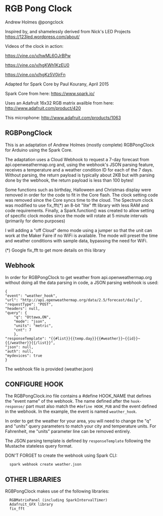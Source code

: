 RGB Pong Clock
==============

Andrew Holmes @pongclock

Inspired by, and shamelessly derived from 
    Nick's LED Projects
https://123led.wordpress.com/about/

Videos of the clock in action:

https://vine.co/v/hwML6OJrBPw

https://vine.co/v/hgKWh1KzEU0

https://vine.co/v/hgKz5V0jrFn

Adapted for Spark Core by Paul Kourany, April 2015

Spark Core from here:
https://www.spark.io/

Uses an Adafruit 16x32 RGB matrix availble from here:
http://www.adafruit.com/product/420

This microphone:
http://www.adafruit.com/products/1063

RGBPongClock
------------
This is an adaptation of Andrew Holmes (mostly complete) RGBPongClock for Arduino
using the Spark Core.

The adaptation uses a Cloud Webhook to request a 7-day forecast from api.openweathermap.org
and, using the webhook's JSON parsing feature, receives a temperature and a weather condition
ID for each of the 7 days.  Without parsing, the return payload is typically about 2KB but
with parsing done by the webhook, the return payload is less than 100 bytes!

Some functions such as birthday, Halloween and Christmas display were removed in order for the
code to fit in the Core flash.  The clock setting code was removed since the Core syncs time to
the cloud.  The Spectrum clock was modified to use fix_fft(*) an 8-bit "lite" fft library with
less RAM and code requirements.  Finally, a Spark.function() was created to allow setting of
specific clock modes since the mode will rotate at 5 minute intervals (primarily for demo purposes)

I will adding a "off Cloud" demo mode using a jumper so that the unit can work at the Maker Faire
if no WiFi is available.  The mode will preset the time and weather conditions with sample data,
bypassing the need for WiFi.

(*) Google fix_fft to get more details on this library 

Webhook
-------
In order for RGBPongClock to get weather from api.openweathermap.org without doing all the
data parsing in code, a JSON parsing webhook is used:

```
{
"event": "weather_hook",
"url": "http://api.openweathermap.org/data/2.5/forecast/daily",
"requestType": "POST",
"headers": null,
"query": {
	"q": "Ottawa,ON",
	"mode": "json",
	"units": "metric",
	"cnt": 7
	},
"responseTemplate": "{{#list}}{{temp.day}}{{#weather}}~{{id}}~{{/weather}}{{/list}}",
"json": null,
"auth": null,
"mydevices": true
}
```

The webhook file is provided (weather.json)

CONFIGURE HOOK
--------------
The RGBPongClock.ino file contains a #define HOOK_NAME that defines the "event name" of
the webhook.  The name defined after the ```hook-response/``` part must also match the
```#define HOOK_PUB``` and the event defined in the webhook.  In the example, the event
is named ```weather_hook```.

In order to get the weather for your area, you will need to change the "q" and "units"
query parameters to match your city and temperature units.  For Fahrenheit, me "units"
parameter line can be removed entirely.

The JSON parsing template is defined by ```responseTemplate``` following the Mustache
stateless query format.

DON'T FORGET to create the webhook using Spark CLI:

```  spark webhook create weather.json```

  
OTHER LIBRARIES
---------------

RGBPongClock makes use of the following libraries:
```
  RGBMatrixPanel (including SparkIntervalTimer)
  Adafruit_GFX library
  fix_fft
```
